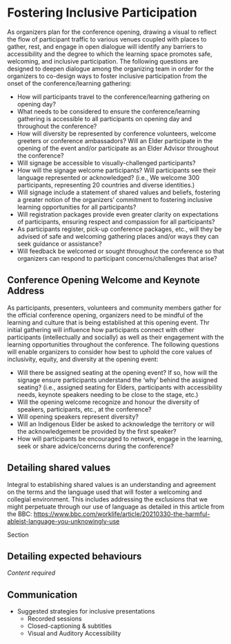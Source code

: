 # Fostering Inclusive Participation

As organizers plan for the conference opening, drawing a visual to reflect the flow of participant traffic to various venues coupled with places to gather, rest, and engage in open dialogue will identify any barriers to accessibility and the degree to which the learning space promotes safe, welcoming, and  inclusive participation.  The following questions are designed to deepen dialogue among the organizing team in order for the organizers to co-design ways to foster inclusive participation from the onset of the conference/learning gathering:

- How will participants travel to the conference/learning gathering on opening day?
- What needs to be considered to ensure the conference/learning gathering is accessible to all participants on opening day and throughout the conference?
- How will diversity be represented by conference volunteers, welcome greeters or conference ambassadors? Will an Elder participate in the opening of the event and/or participate as an Elder Advisor throughout the conference?
- Will signage be accessible to visually-challenged participants?
- How will the signage welcome participants?  Will participants see their language represented or acknowledged? (i.e., We welcome 300 participants, representing 20 countries and diverse identities.) 
- Will signage include a statement of shared values and beliefs, fostering a greater notion of the organizers’ commitment to fostering  inclusive learning opportunities for all participants? 
- Will registration packages provide even greater clarity on expectations of participants, ensuring respect and compassion for all participants?
- As participants register, pick-up conference packages, etc., will they be advised of safe and welcoming gathering places and/or ways they can seek guidance or assistance?
- Will  feedback be welcomed or sought throughout the conference so that organizers can respond to participant concerns/challenges that arise?

## Conference Opening Welcome and Keynote Address
As participants, presenters, volunteers and community members gather for the official conference opening, organizers need to be mindful of the learning and culture that is being established at this opening event.  Thr initial gathering will influence how participants connect with other participants (intellectually and socially) as well as their engagement with the learning opportunities throughout the conference. The following questions will enable organizers to consider how best to uphold the core values of inclusivity, equity, and diversity at the opening event:
- Will there be assigned seating at the opening event?  If so, how will the signage ensure participants understand the ‘why’ behind the assigned seating? (i.e., assigned seating for Elders, participants with accessibility needs, keynote speakers needing to be close to the stage, etc.)
- Will the opening welcome recognize and honour the diversity of speakers, participants, etc., at the conference?
- Will opening speakers represent diversity?
- Will an Indigenous Elder be asked to acknowledge the territory or will the acknowledgement be provided by the first speaker?  
- How will participants be encouraged to network, engage in the learning, seek or share advice/concerns during the conference?
 

## Detailing shared values

Integral to establishing shared values is an understanding and agreement on the terms and the language used that will foster a welcoming and collegial environment. This includes addressing the exclusions that we might perpetuate through our use of language as detailed in this article from the BBC: https://www.bbc.com/worklife/article/20210330-the-harmful-ableist-language-you-unknowingly-use

Section 

## Detailing expected behaviours

*Content required*

## Communication

- Suggested strategies for inclusive presentations
    - Recorded sessions
    - Closed-captioning & subtitles
    - Visual and Auditory Accessibility
